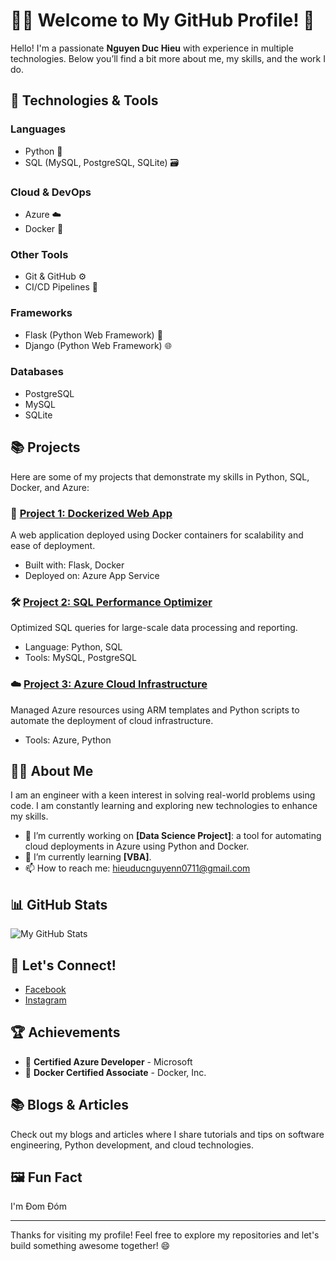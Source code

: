 # 👨‍💻 Welcome to My GitHub Profile! 🚀

Hello! I'm a passionate **Nguyen Duc Hieu** with experience in multiple technologies. Below you’ll find a bit more about me, my skills, and the work I do.



## 🔧 Technologies & Tools

### **Languages**
- Python 🐍
- SQL (MySQL, PostgreSQL, SQLite) 🗃️

### **Cloud & DevOps**
- Azure ☁️
- Docker 🐳
  
### **Other Tools**
- Git & GitHub ⚙️
- CI/CD Pipelines 🚀
  
### **Frameworks**
- Flask (Python Web Framework) 🧱
- Django (Python Web Framework) 🌐

### **Databases**
- PostgreSQL
- MySQL
- SQLite
  
## 📚 Projects
Here are some of my projects that demonstrate my skills in Python, SQL, Docker, and Azure:

### 🚀 **[Project 1: Dockerized Web App](https://github.com/yourusername/project1)**  
A web application deployed using Docker containers for scalability and ease of deployment.
- Built with: Flask, Docker
- Deployed on: Azure App Service


### 🛠 **[Project 2: SQL Performance Optimizer](https://github.com/yourusername/project2)**  
Optimized SQL queries for large-scale data processing and reporting.
- Language: Python, SQL
- Tools: MySQL, PostgreSQL
  

### ☁️ **[Project 3: Azure Cloud Infrastructure](https://github.com/yourusername/project3)**  
Managed Azure resources using ARM templates and Python scripts to automate the deployment of cloud infrastructure.
- Tools: Azure, Python


## 👨‍💻 About Me
I am an engineer with a keen interest in solving real-world problems using code. I am constantly learning and exploring new technologies to enhance my skills.

- 🔭 I’m currently working on **[Data Science Project]**: a tool for automating cloud deployments in Azure using Python and Docker.
- 🌱 I’m currently learning **[VBA]**.
- 📫 How to reach me: [hieuducnguyenn0711@gmail.com](mailto:hieuducnguyenn0711@gmail.com)

## 📊 GitHub Stats

![My GitHub Stats](https://github-readme-stats.vercel.app/api?username=yourusername&show_icons=true&hide_title=true&count_private=true&theme=tokyonight)  
<!-- Replace 'yourusername' with your GitHub username -->

## 💬 Let's Connect!
- [Facebook](https://www.facebook.com/profile.php?id=100068941552207&locale=vi_VN)
- [Instagram](https://www.instagram.com/hnguyenn_0711/)

## 🏆 Achievements
- 🏅 **Certified Azure Developer** - Microsoft
- 🏅 **Docker Certified Associate** - Docker, Inc.
  
## 📚 Blogs & Articles
Check out my blogs and articles where I share tutorials and tips on software engineering, Python development, and cloud technologies.

## 🖼 Fun Fact
I'm Đom Đóm

---

Thanks for visiting my profile! Feel free to explore my repositories and let's build something awesome together! 😄

